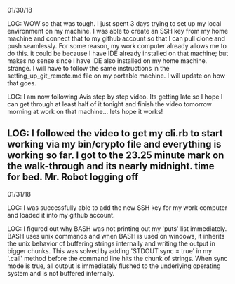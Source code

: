 01/30/18

LOG: WOW so that was tough. I just spent 3 days trying to set up my local environment on my machine.
I was able to create an SSH key from my home machine and connect that to my github account so that
I can pull clone and push seamlessly. For some reason, my work computer already allows me to do this. it could be because I have IDE already installed on that machine; but makes no sense since I have IDE also installed on my home machine. strange. I will have to follow the same instructions in the setting_up_git_remote.md file on my portable machine. I will update on how that goes.

LOG: I am now following Avis step by step video. Its getting late so I hope I can get through at least half of it tonight and finish the video tomorrow morning at work on that machine... lets hope it works!

LOG: I followed the video to get my cli.rb to start working via my bin/crypto file and everything is working so far. I got to the 23.25 minute mark on the walk-through and its nearly midnight. time for bed. Mr. Robot logging off
-------------------------------------------------------------------------------

01/31/18

LOG: I was successfully able to add the new SSH key for my work computer and loaded it into my github account.

LOG: I figured out why BASH was not printing out my 'puts' list immediately. BASH uses unix commands and when BASH is used on windows, it inherits the unix behavior of buffering strings internally and writing the output in bigger chunks. This was solved by adding 'STDOUT.sync = true' in my '.call' method before the command line hits the chunk of strings. When sync mode is true, all output is immediately flushed to the underlying operating system and is not buffered internally. 
